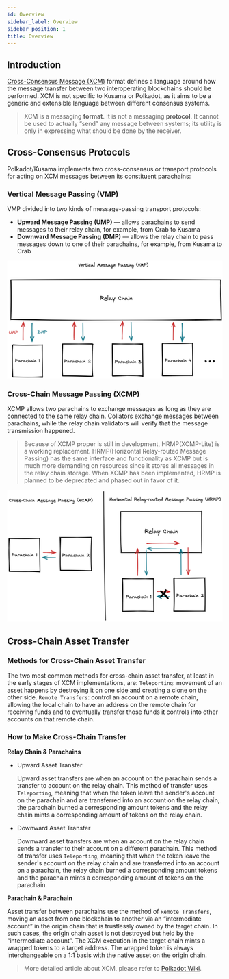 ```yaml
---
id: Overview
sidebar_label: Overview
sidebar_position: 1
title: Overview
---
```

## Introduction

[Cross-Consensus Message (XCM)](https://wiki.polkadot.network/docs/learn-crosschain) format defines a language around how the message transfer between two interoperating blockchains should be performed. XCM is not specific to Kusama or Polkadot, as it aims to be a generic and extensible language between different consensus systems.

> XCM is a messaging **format**. It is not a messaging **protocol**. It cannot be used to actually “send” any message between systems; its utility is only in expressing what should be done by the receiver.
> 

## Cross-Consensus Protocols

Polkadot/Kusama implements two cross-consensus or transport protocols for acting on XCM messages between its constituent parachains:

### Vertical Message Passing (VMP)

VMP divided into two kinds of message-passing transport protocols:

- **Upward Message Passing (UMP)** — allows parachains to send messages to their relay chain, for example, from Crab to Kusama
- **Downward Message Passing (DMP)** — allows the relay chain to pass messages down to one of their parachains, for example, from Kusama to Crab

![](../../../assets/substrate-based-crab-chain/xcm-overview-01.png)

### Cross-Chain Message Passing (XCMP)

XCMP allows two parachains to exchange messages as long as they are connected to the same relay chain. Collators exchange messages between parachains, while the relay chain validators will verify that the message transmission happened.

> Because of XCMP proper is still in development, HRMP(XCMP-Lite) is a working replacement. HRMP(Horizontal Relay-routed Message Passing) has the same interface and functionality as XCMP but is much more demanding on resources since it stores all messages in the relay chain storage. When XCMP has been implemented, HRMP is planned to be deprecated and phased out in favor of it.
> 

![](../../../assets/substrate-based-crab-chain/xcm-overview-02.png)

## Cross-Chain Asset Transfer

### Methods for Cross-Chain Asset Transfer

The two most common methods for cross-chain asset transfer, at least in the early stages of XCM implementations, are:
`Teleporting`: movement of an asset happens by destroying it on one side and creating a clone on the other side.
`Remote Transfers`: control an account on a remote chain, allowing the local chain to have an address on the remote chain for receiving funds and to eventually transfer those funds it controls into other accounts on that remote chain.

### How to Make Cross-Chain Transfer

**Relay Chain & Parachains**

- Upward Asset Transfer
    
    Upward asset transfers are when an account on the parachain sends a transfer to account on the relay chain. This method of transfer uses `Teleporting`, meaning that when the token leave the sender's account on the parachain and are transferred into an account on the relay chain, the parachain burned a corresponding amount tokens and the relay chain mints a corresponding amount of tokens on the relay chain.
    
- Downward Asset Transfer
    
    Downward asset transfers are when an account on the relay chain sends a transfer to their account on a different parachain. This method of transfer uses `Teleporting`, meaning that when the token leave the sender's account on the relay chain and are transferred into an account on a parachain, the relay chain burned a corresponding amount tokens and the parachain mints a corresponding amount of tokens on the parachain.
    

**Parachain & Parachain**

Asset transfer between parachains use the method of `Remote Transfers`, moving an asset from one blockchain to another via an “intermediate account” in the origin chain that is trustlessly owned by the target chain. In such cases, the origin chain asset is not destroyed but held by the “intermediate account”. The XCM execution in the target chain mints a wrapped tokens to a target address. The wrapped token is always interchangeable on a 1:1 basis with the native asset on the origin chain.

> More detailed article about XCM, please refer to [Polkadot Wiki](https://wiki.polkadot.network/docs/learn-crosschain).
